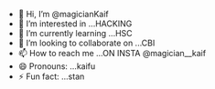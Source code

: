 - 👋 Hi, I’m @magicianKaif
- 👀 I’m interested in ...HACKING
- 🌱 I’m currently learning ...HSC
- 💞️ I’m looking to collaborate on ...CBI
- 📫 How to reach me ...ON INSTA @magician__kaif
- 😄 Pronouns: ...kaifu
- ⚡ Fun fact: ...stan

<!---
magicianKaif/magicianKaif is a ✨ special ✨ repository because its `README.md` (this file) appears on your GitHub profile.
You can click the Preview link to take a look at your changes.
--->
